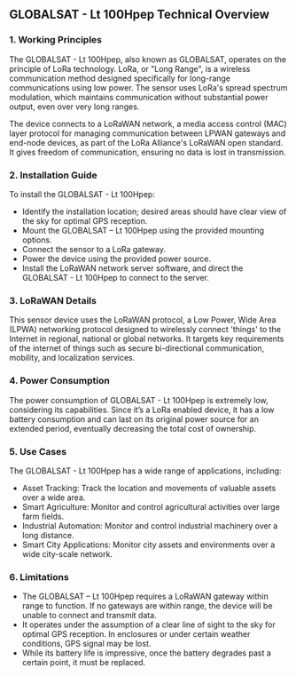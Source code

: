 ##  GLOBALSAT - Lt 100Hpep Technical Overview

### 1. Working Principles

The GLOBALSAT - Lt 100Hpep, also known as GLOBALSAT, operates on the principle of LoRa technology. LoRa, or "Long Range", is a wireless communication method designed specifically for long-range communications using low power. The sensor uses LoRa's spread spectrum modulation, which maintains communication without substantial power output, even over very long ranges.

The device connects to a LoRaWAN network, a media access control (MAC) layer protocol for managing communication between LPWAN gateways and end-node devices, as part of the LoRa Alliance's LoRaWAN open standard. It gives freedom of communication, ensuring no data is lost in transmission.

### 2. Installation Guide

To install the GLOBALSAT - Lt 100Hpep:

- Identify the installation location; desired areas should have clear view of the sky for optimal GPS reception.
- Mount the GLOBALSAT – Lt 100Hpep using the provided mounting options.
- Connect the sensor to a LoRa gateway.
- Power the device using the provided power source.
- Install the LoRaWAN network server software, and direct the GLOBALSAT - Lt 100Hpep to connect to the server.
  
### 3. LoRaWAN Details

This sensor device uses the LoRaWAN protocol, a Low Power, Wide Area (LPWA) networking protocol designed to wirelessly connect 'things' to the Internet in regional, national or global networks. It targets key requirements of the internet of things such as secure bi-directional communication, mobility, and localization services.

### 4. Power Consumption

The power consumption of GLOBALSAT - Lt 100Hpep is extremely low, considering its capabilities. Since it’s a LoRa enabled device, it has a low battery consumption and can last on its original power source for an extended period, eventually decreasing the total cost of ownership.

### 5. Use Cases

The GLOBALSAT - Lt 100Hpep has a wide range of applications, including:

- Asset Tracking: Track the location and movements of valuable assets over a wide area.
- Smart Agriculture: Monitor and control agricultural activities over large farm fields. 
- Industrial Automation: Monitor and control industrial machinery over a long distance.
- Smart City Applications: Monitor city assets and environments over a wide city-scale network.

### 6. Limitations

- The GLOBALSAT – Lt 100Hpep requires a LoRaWAN gateway within range to function. If no gateways are within range, the device will be unable to connect and transmit data.
- It operates under the assumption of a clear line of sight to the sky for optimal GPS reception. In enclosures or under certain weather conditions, GPS signal may be lost.
- While its battery life is impressive, once the battery degrades past a certain point, it must be replaced.